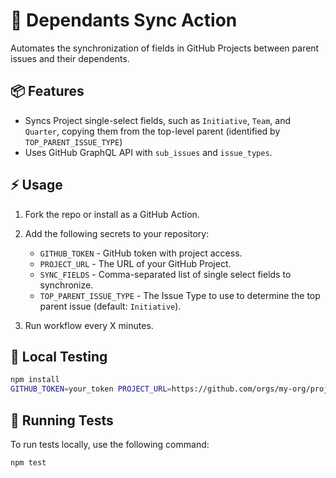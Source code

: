 # 🚀 Dependants Sync Action

Automates the synchronization of fields in GitHub Projects between parent issues and their dependents.

## 📦 Features
- Syncs Project single-select fields, such as `Initiative`, `Team`, and `Quarter`, copying them from the top-level parent (identified by `TOP_PARENT_ISSUE_TYPE`)
- Uses GitHub GraphQL API with `sub_issues` and `issue_types`.

## ⚡ Usage

1. Fork the repo or install as a GitHub Action.
2. Add the following secrets to your repository:
   - `GITHUB_TOKEN` - GitHub token with project access.
   - `PROJECT_URL` - The URL of your GitHub Project.
   - `SYNC_FIELDS` - Comma-separated list of single select fields to synchronize.
   - `TOP_PARENT_ISSUE_TYPE` - The Issue Type to use to determine the top parent issue (default: `Initiative`).

3. Run workflow every X minutes.

## 🔧 Local Testing

```bash
npm install
GITHUB_TOKEN=your_token PROJECT_URL=https://github.com/orgs/my-org/projects/1 SYNC_FIELDS=Initiative,Team TOP_PARENT_ISSUE_TYPE=Initiative node src/dependants-sync.js
```

## 🧪 Running Tests

To run tests locally, use the following command:

```bash
npm test
```
